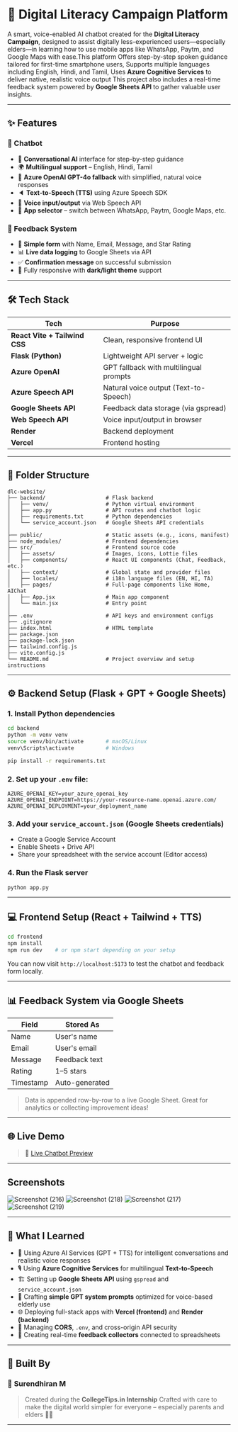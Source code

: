 # 📱 Digital Literacy Campaign Platform

A smart, voice-enabled AI chatbot created for the **Digital Literacy Campaign**, designed to assist digitally less-experienced users—especially elders—in learning how to use mobile apps like WhatsApp, Paytm, and Google Maps with ease.This platform Offers step-by-step spoken guidance tailored for first-time smartphone users, Supports multiple languages including English, Hindi, and Tamil, Uses **Azure Cognitive Services** to deliver native, realistic voice output This project also includes a real-time feedback system powered by **Google Sheets API** to gather valuable user insights.

---

## ✨ Features

### 🧠 Chatbot
- 💬 **Conversational AI** interface for step-by-step guidance
- 🌍 **Multilingual support** – English, Hindi, Tamil
- 🤖 **Azure OpenAI GPT-4o fallback** with simplified, natural voice responses
- 🔈 **Text-to-Speech (TTS)** using Azure Speech SDK
- 🎤 **Voice input/output** via Web Speech API
- 📱 **App selector** – switch between WhatsApp, Paytm, Google Maps, etc.

### 📝 Feedback System
- 🧾 **Simple form** with Name, Email, Message, and Star Rating
- 📊 **Live data logging** to Google Sheets via API
- ✅ **Confirmation message** on successful submission
- 🌙 Fully responsive with **dark/light theme** support

---

## 🛠️ Tech Stack

| Tech                     | Purpose                                |
|--------------------------|----------------------------------------|
| **React Vite + Tailwind CSS** | Clean, responsive frontend UI          |
| **Flask (Python)**       | Lightweight API server + logic         |
| **Azure OpenAI**         | GPT fallback with multilingual prompts |
| **Azure Speech API**     | Natural voice output (Text-to-Speech)  |
| **Google Sheets API**    | Feedback data storage (via gspread)    |
| **Web Speech API**       | Voice input/output in browser          |
| **Render**               | Backend deployment                     |
| **Vercel**               | Frontend hosting                       |

---

## 📁 Folder Structure

```
dlc-website/
├── backend/                   # Flask backend
│   ├── venv/                  # Python virtual environment
│   ├── app.py                 # API routes and chatbot logic
│   ├── requirements.txt       # Python dependencies
│   └── service_account.json   # Google Sheets API credentials
│
├── public/                    # Static assets (e.g., icons, manifest)
├── node_modules/              # Frontend dependencies
├── src/                       # Frontend source code
│   ├── assets/                # Images, icons, Lottie files
│   ├── components/            # React UI components (Chat, Feedback, etc.)
│   ├── context/               # Global state and provider files
│   ├── locales/               # i18n language files (EN, HI, TA)
│   ├── pages/                 # Full-page components like Home, AIChat
│   ├── App.jsx                # Main app component
│   └── main.jsx               # Entry point
│
├── .env                       # API keys and environment configs
├── .gitignore
├── index.html                 # HTML template
├── package.json
├── package-lock.json
├── tailwind.config.js
├── vite.config.js
└── README.md                  # Project overview and setup instructions
```
---

## ⚙️ Backend Setup (Flask + GPT + Google Sheets)

### 1. Install Python dependencies

```bash
cd backend
python -m venv venv
source venv/bin/activate       # macOS/Linux
venv\Scripts\activate          # Windows

pip install -r requirements.txt
````

### 2. Set up your `.env` file:

```env
AZURE_OPENAI_KEY=your_azure_openai_key
AZURE_OPENAI_ENDPOINT=https://your-resource-name.openai.azure.com/
AZURE_OPENAI_DEPLOYMENT=your_deployment_name
```

### 3. Add your `service_account.json` (Google Sheets credentials)

* Create a Google Service Account
* Enable Sheets + Drive API
* Share your spreadsheet with the service account (Editor access)

### 4. Run the Flask server

```bash
python app.py
```

---

## 💻 Frontend Setup (React + Tailwind + TTS)

```bash
cd frontend
npm install
npm run dev    # or npm start depending on your setup
```

You can now visit `http://localhost:5173` to test the chatbot and feedback form locally.

---

## 📊 Feedback System via Google Sheets

| Field     | Stored As      |
| --------- | -------------- |
| Name      | User's name    |
| Email     | User's email   |
| Message   | Feedback text  |
| Rating    | 1–5 stars      |
| Timestamp | Auto-generated |

> Data is appended row-by-row to a live Google Sheet. Great for analytics or collecting improvement ideas!

---

## 🌐 Live Demo

> 🚀 [Live Chatbot Preview](https://digital-literacy-campaign-website.vercel.app/)

---

## Screenshots
![Screenshot (216)](https://github.com/user-attachments/assets/4b1de248-ca25-47e2-9d68-e9f9da2d152b)
![Screenshot (218)](https://github.com/user-attachments/assets/5a491f37-bbef-4d0a-b184-8ce3ca462c05)
![Screenshot (217)](https://github.com/user-attachments/assets/5430f6cc-6cc6-4b16-99ff-fe5f68b47b77)
![Screenshot (219)](https://github.com/user-attachments/assets/fb644708-6ba0-48d6-89dc-ca582490942e)

---

## 🧠 What I Learned

* 🧠 Using Azure AI Services (GPT + TTS) for intelligent conversations and realistic voice responses
* 🎙️ Using **Azure Cognitive Services** for multilingual **Text-to-Speech**
* 🏗️ Setting up **Google Sheets API** using `gspread` and `service_account.json`
* 🧠 Crafting **simple GPT system prompts** optimized for voice-based elderly use
* 🌐 Deploying full-stack apps with **Vercel (frontend)** and **Render (backend)**
* 🔄 Managing **CORS**, `.env`, and cross-origin API security
* 🧪 Creating real-time **feedback collectors** connected to spreadsheets

---

## 🤝 Built By

### 💖 **Surendhiran M**

> Created during the **CollegeTips.in Internship**
> Crafted with care to make the digital world simpler for everyone – especially parents and elders 🌱📱

---

